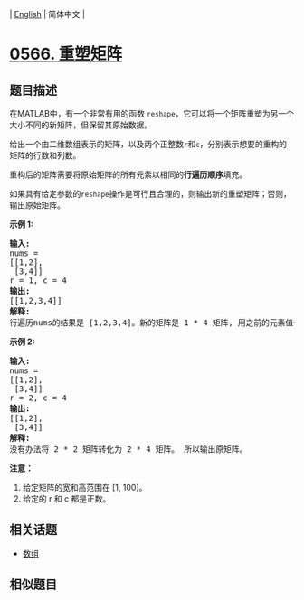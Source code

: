 
| [English](README_EN.md) | 简体中文 |

# [0566. 重塑矩阵](https://leetcode-cn.com/problems/reshape-the-matrix/)

## 题目描述

<p>在MATLAB中，有一个非常有用的函数 <code>reshape</code>，它可以将一个矩阵重塑为另一个大小不同的新矩阵，但保留其原始数据。</p>

<p>给出一个由二维数组表示的矩阵，以及两个正整数<code>r</code>和<code>c</code>，分别表示想要的重构的矩阵的行数和列数。</p>

<p>重构后的矩阵需要将原始矩阵的所有元素以相同的<strong>行遍历顺序</strong>填充。</p>

<p>如果具有给定参数的<code>reshape</code>操作是可行且合理的，则输出新的重塑矩阵；否则，输出原始矩阵。</p>

<p><strong>示例 1:</strong></p>

<pre>
<strong>输入:</strong> 
nums = 
[[1,2],
 [3,4]]
r = 1, c = 4
<strong>输出:</strong> 
[[1,2,3,4]]
<strong>解释:</strong>
行遍历nums的结果是 [1,2,3,4]。新的矩阵是 1 * 4 矩阵, 用之前的元素值一行一行填充新矩阵。
</pre>

<p><strong>示例 2:</strong></p>

<pre>
<strong>输入:</strong> 
nums = 
[[1,2],
 [3,4]]
r = 2, c = 4
<strong>输出:</strong> 
[[1,2],
 [3,4]]
<strong>解释:</strong>
没有办法将 2 * 2 矩阵转化为 2 * 4 矩阵。 所以输出原矩阵。
</pre>

<p><strong>注意：</strong></p>

<ol>
	<li>给定矩阵的宽和高范围在 [1, 100]。</li>
	<li>给定的 r 和 c 都是正数。</li>
</ol>


## 相关话题

- [数组](https://leetcode-cn.com/tag/array)

## 相似题目


